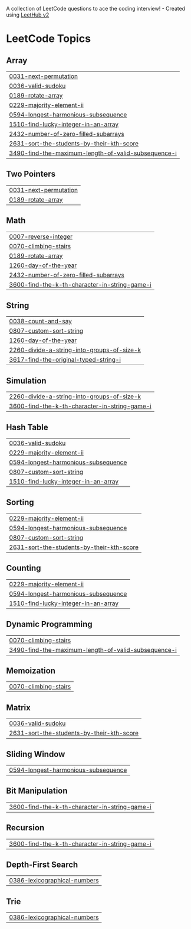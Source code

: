 A collection of LeetCode questions to ace the coding interview! - Created using [LeetHub v2](https://github.com/arunbhardwaj/LeetHub-2.0)
<!---LeetCode Topics Start-->
# LeetCode Topics
## Array
|  |
| ------- |
| [0031-next-permutation](https://github.com/akshaya78010/Leetcode/tree/master/0031-next-permutation) |
| [0036-valid-sudoku](https://github.com/akshaya78010/Leetcode/tree/master/0036-valid-sudoku) |
| [0189-rotate-array](https://github.com/akshaya78010/Leetcode/tree/master/0189-rotate-array) |
| [0229-majority-element-ii](https://github.com/akshaya78010/Leetcode/tree/master/0229-majority-element-ii) |
| [0594-longest-harmonious-subsequence](https://github.com/akshaya78010/Leetcode/tree/master/0594-longest-harmonious-subsequence) |
| [1510-find-lucky-integer-in-an-array](https://github.com/akshaya78010/Leetcode/tree/master/1510-find-lucky-integer-in-an-array) |
| [2432-number-of-zero-filled-subarrays](https://github.com/akshaya78010/Leetcode/tree/master/2432-number-of-zero-filled-subarrays) |
| [2631-sort-the-students-by-their-kth-score](https://github.com/akshaya78010/Leetcode/tree/master/2631-sort-the-students-by-their-kth-score) |
| [3490-find-the-maximum-length-of-valid-subsequence-i](https://github.com/akshaya78010/Leetcode/tree/master/3490-find-the-maximum-length-of-valid-subsequence-i) |
## Two Pointers
|  |
| ------- |
| [0031-next-permutation](https://github.com/akshaya78010/Leetcode/tree/master/0031-next-permutation) |
| [0189-rotate-array](https://github.com/akshaya78010/Leetcode/tree/master/0189-rotate-array) |
## Math
|  |
| ------- |
| [0007-reverse-integer](https://github.com/akshaya78010/Leetcode/tree/master/0007-reverse-integer) |
| [0070-climbing-stairs](https://github.com/akshaya78010/Leetcode/tree/master/0070-climbing-stairs) |
| [0189-rotate-array](https://github.com/akshaya78010/Leetcode/tree/master/0189-rotate-array) |
| [1260-day-of-the-year](https://github.com/akshaya78010/Leetcode/tree/master/1260-day-of-the-year) |
| [2432-number-of-zero-filled-subarrays](https://github.com/akshaya78010/Leetcode/tree/master/2432-number-of-zero-filled-subarrays) |
| [3600-find-the-k-th-character-in-string-game-i](https://github.com/akshaya78010/Leetcode/tree/master/3600-find-the-k-th-character-in-string-game-i) |
## String
|  |
| ------- |
| [0038-count-and-say](https://github.com/akshaya78010/Leetcode/tree/master/0038-count-and-say) |
| [0807-custom-sort-string](https://github.com/akshaya78010/Leetcode/tree/master/0807-custom-sort-string) |
| [1260-day-of-the-year](https://github.com/akshaya78010/Leetcode/tree/master/1260-day-of-the-year) |
| [2260-divide-a-string-into-groups-of-size-k](https://github.com/akshaya78010/Leetcode/tree/master/2260-divide-a-string-into-groups-of-size-k) |
| [3617-find-the-original-typed-string-i](https://github.com/akshaya78010/Leetcode/tree/master/3617-find-the-original-typed-string-i) |
## Simulation
|  |
| ------- |
| [2260-divide-a-string-into-groups-of-size-k](https://github.com/akshaya78010/Leetcode/tree/master/2260-divide-a-string-into-groups-of-size-k) |
| [3600-find-the-k-th-character-in-string-game-i](https://github.com/akshaya78010/Leetcode/tree/master/3600-find-the-k-th-character-in-string-game-i) |
## Hash Table
|  |
| ------- |
| [0036-valid-sudoku](https://github.com/akshaya78010/Leetcode/tree/master/0036-valid-sudoku) |
| [0229-majority-element-ii](https://github.com/akshaya78010/Leetcode/tree/master/0229-majority-element-ii) |
| [0594-longest-harmonious-subsequence](https://github.com/akshaya78010/Leetcode/tree/master/0594-longest-harmonious-subsequence) |
| [0807-custom-sort-string](https://github.com/akshaya78010/Leetcode/tree/master/0807-custom-sort-string) |
| [1510-find-lucky-integer-in-an-array](https://github.com/akshaya78010/Leetcode/tree/master/1510-find-lucky-integer-in-an-array) |
## Sorting
|  |
| ------- |
| [0229-majority-element-ii](https://github.com/akshaya78010/Leetcode/tree/master/0229-majority-element-ii) |
| [0594-longest-harmonious-subsequence](https://github.com/akshaya78010/Leetcode/tree/master/0594-longest-harmonious-subsequence) |
| [0807-custom-sort-string](https://github.com/akshaya78010/Leetcode/tree/master/0807-custom-sort-string) |
| [2631-sort-the-students-by-their-kth-score](https://github.com/akshaya78010/Leetcode/tree/master/2631-sort-the-students-by-their-kth-score) |
## Counting
|  |
| ------- |
| [0229-majority-element-ii](https://github.com/akshaya78010/Leetcode/tree/master/0229-majority-element-ii) |
| [0594-longest-harmonious-subsequence](https://github.com/akshaya78010/Leetcode/tree/master/0594-longest-harmonious-subsequence) |
| [1510-find-lucky-integer-in-an-array](https://github.com/akshaya78010/Leetcode/tree/master/1510-find-lucky-integer-in-an-array) |
## Dynamic Programming
|  |
| ------- |
| [0070-climbing-stairs](https://github.com/akshaya78010/Leetcode/tree/master/0070-climbing-stairs) |
| [3490-find-the-maximum-length-of-valid-subsequence-i](https://github.com/akshaya78010/Leetcode/tree/master/3490-find-the-maximum-length-of-valid-subsequence-i) |
## Memoization
|  |
| ------- |
| [0070-climbing-stairs](https://github.com/akshaya78010/Leetcode/tree/master/0070-climbing-stairs) |
## Matrix
|  |
| ------- |
| [0036-valid-sudoku](https://github.com/akshaya78010/Leetcode/tree/master/0036-valid-sudoku) |
| [2631-sort-the-students-by-their-kth-score](https://github.com/akshaya78010/Leetcode/tree/master/2631-sort-the-students-by-their-kth-score) |
## Sliding Window
|  |
| ------- |
| [0594-longest-harmonious-subsequence](https://github.com/akshaya78010/Leetcode/tree/master/0594-longest-harmonious-subsequence) |
## Bit Manipulation
|  |
| ------- |
| [3600-find-the-k-th-character-in-string-game-i](https://github.com/akshaya78010/Leetcode/tree/master/3600-find-the-k-th-character-in-string-game-i) |
## Recursion
|  |
| ------- |
| [3600-find-the-k-th-character-in-string-game-i](https://github.com/akshaya78010/Leetcode/tree/master/3600-find-the-k-th-character-in-string-game-i) |
## Depth-First Search
|  |
| ------- |
| [0386-lexicographical-numbers](https://github.com/akshaya78010/Leetcode/tree/master/0386-lexicographical-numbers) |
## Trie
|  |
| ------- |
| [0386-lexicographical-numbers](https://github.com/akshaya78010/Leetcode/tree/master/0386-lexicographical-numbers) |
<!---LeetCode Topics End-->